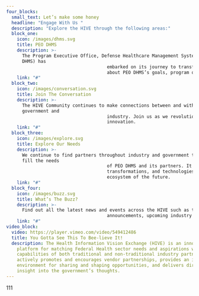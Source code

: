 ```yaml
---
four_blocks:
  small_text: Let’s make some honey
  headline: "Engage With Us "
  description: "Explore the HIVE through the following areas:"
  block_one:
    icon: /images/dhms.svg
    title: PEO DHMS
    description: >-
      The Program Executive Office, Defense Healthcare Management Systems (PEO
      DHMS) has
                                      embarked on its journey to transform Federal Health IT across the board. Learn more
                                      about PEO DHMS’s goals, program offices, and values.
    link: "#"
  block_two:
    icon: /images/conversation.svg
    title: Join The Conversation
    description: >-
      The HIVE Community continues to make connections between and within
      government and
                                      industry. Join us as we revolutionize Federal Health IT through collaborative vision and
                                      innovation.
    link: "#"
  block_three:
    icon: /images/explore.svg
    title: Explore Our Needs
    description: >-
      We continue to find partners throughout industry and government to help
      fill the needs
                                      of PEO DHMS and its partners. It all starts with understanding what people, process,
                                      transformations, and technologies are needed to create a cutting-edge Federal Health IT
                                      ecosystem of the future.
    link: "#"
  block_four:
    icon: /images/buzz.svg
    title: What’s The Buzz?
    description: >-
      Find out all the latest news and events across the HIVE such as the latest
                                      announcements, upcoming industry days, and more.
    link: "#"
video_block:
  video: https://player.vimeo.com/video/549412486
  title: You Gotta See This To Bee-lieve It!
  description: The Health Information Vision Exchange (HIVE) is an innovative
    platform for matching Federal Health sector needs and aspirations with the
    capabilities of both traditional and non-traditional industry partners. HIVE
    actively promotes and encourages vendor partnerships, provides an inclusive
    environment for sharing and shaping opportunities, and delivers direct
    insight into the government’s thoughts.
---
```

111